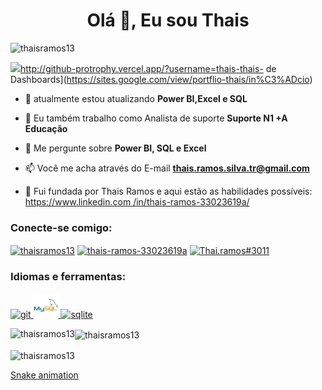 <h1 align="center">Olá 👋, Eu sou Thais</h1>
<p align="left"> <img src="https://komarev.com/ghpvc/?username=thaisramos13&label=Profile%20views&color= 0e75b6&style=flat" alt="thaisramos13" /> </p>

<p align="left"> <a href="https://github.com/ryo-ma/github-profile-trophy"><img src ="

http://github-protrophy.vercel.app/?username=thais-thais- de Dashboards](https://sites.google.com/view/portflio-thais/in%C3%ADcio)

- 🌱 atualmente estou atualizando **Power BI,Excel e SQL**

- 👯 Eu também trabalho como Analista de suporte **Suporte N1 +A Educação**

- 💬 Me pergunte sobre **Power BI, SQL e Excel**

- 📫 Você me acha através do E-mail **thais.ramos.silva.tr@gmail.com**

- 📄 Fui fundada por Thais Ramos e aqui estão as habilidades possíveis: [https://www.linkedin.com /in/thais-ramos-33023619a/](https://www.linkedin.com/in/thais-ramos-33023619a/)

<h3 align="left">Conecte-se comigo:</h3>
<p align= "left">
<a href="https://codepen.io/thaisramos13" target="blank"><img align="center" src="https://raw.githubusercontent.com/rahuldkjain/github-profile -readme-generator/master/src/images/icons/Social/codepen.svg" alt="thaisramos13" height="30" width="40" /></a>
<a href="https://linkedin.com/in/thais-ramos-33023619a" target="blank"><img align="center" src="https://raw.githubusercontent.com/rahuldkjain/github -profile-readme-generator/master/src/images/icons/Social/linked-in-alt.svg" alt="thais-ramos-33023619a" height="30" width="40" /></a>
<a href="https://discord.gg/Thai.ramos#3011" target="blank"><img align="center" src="https://raw.githubusercontent.com/rahuldkjain/github-profile -readme-generator/master/src/images/icons/Social/discord.svg" alt="Thai.ramos#3011" height="30" width="40" /></a>
</p>

<h3 align="left">Idiomas e ferramentas:</h3>
<p align="left"> <a href="https://git-scm.com/" target="_blank" rel="noreferrer"> <img src="https://www.vectorlogo.zone/ logos/git-scm/git-scm-icon.svg" alt="git" width="40" height="40"/> </a> <a href="https://www.mysql.com/ " target="_blank" rel="noreferrer"> <img src="https://raw.githubusercontent.com/devicons/devicon/master/icons/mysql/mysql-original-wordmark.svg" alt="mysql" width="40" height="40"/> </a> <a href="https://www.sqlite.org/" target="_blank" rel="noreferrer"> <img src="https: //www.vetorlogo.zone/logos/sqlite/sqlite-icon.svg" alt="sqlite" width="40" height="40"/> </a> </p>

<p><img align="left" src="https://github-readme-stats.vercel.app/api/top-langs?username=thaisramos13&show_icons=true&locale=en&layout=compact" alt="thaisramos13" /> </p>

<p> <img align="center" src="https://github-readme-stats.vercel.app/api?username=thaisramos13&show_icons=true&locale=en" alt="thaisramos13" /> </p>

<p><img align="center" src="https://github-readme-streak-stats.herokuapp.com/?user=thaisramos13&" alt="thaisramos13" /></p>
  
[Snake animation](https://github.com/Thaisramos13/Thaisramos13/blob/output/github-contribution-grid-snake.svg)
